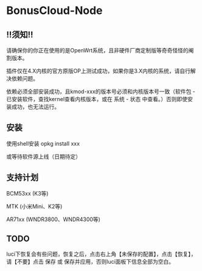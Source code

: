 # BonusCloud-Node


## !!须知!!

请确保你的你正在使用的是OpenWrt系统，且非硬件厂商定制版等奇奇怪怪的阉割版本。

插件仅在4.X内核的官方原版OP上测试成功，如果你是3.X内核的系统，请自行解决依赖问题。

依赖必须全部安装成功，且kmod-xxx的版本号必须和内核版本号一致（软件包 - 已安装软件，查找kernel查看内核版本，或在 系统 - 状态 中查看。）否则即使安装成功，也无法运行。

## 安装

使用shell安装 opkg install xxx

或等待软件源上线（日期待定）

## 支持计划

BCM53xx (K3等)

MTK (小米Mini、K2等)

AR71xx (WNDR3800、WNDR4300等)

## TODO

luci下恢复会有些问题，恢复之后，点击右上角【未保存的配置】，点击【恢复】，请【不要】点击 保存 或 保存并应用，否则luci面板下信息全部为空白。
